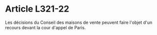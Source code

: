 # Article L321-22

<p>Les décisions du Conseil des maisons de vente peuvent faire l'objet d'un recours devant la cour d'appel de Paris.</p>